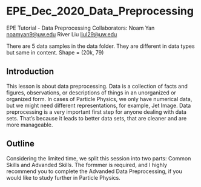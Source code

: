 # EPE_Dec_2020_Data_Preprocessing
EPE Tutorial - Data Preprocessing
Collaborators:  Noam Yan      noamyan9@uw.edu
                River Liu     liul29@uw.edu
                

There are 5 data samples in the data folder. They are different in data types but same in content. Shape = (20k, 79)

## Introduction
This lesson is about data preprocessing. Data is a collection of facts and figures, observations, or descriptions of things in an unorganized or organized form. In cases of Particle Physics, we only have numerical data, but we might need different representations, for example, Jet Image. 
Data preprocessing is a very important first step for anyone dealing with data sets. That’s because it leads to better data sets, that are cleaner and are more manageable.

## Outline
Considering the limited time, we split this session into two parts: Common Skills and Advanded Skills. The formmer is required, and I highly recommend you to complete the Advanded Data Preprocessing, if you would like to study further in Particle Physics.

